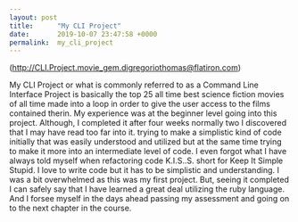 ```yaml
---
layout: post
title:      "My CLI Project"
date:       2019-10-07 23:47:58 +0000
permalink:  my_cli_project
---
```



(http://CLI.Project.movie_gem.digregoriothomas@flatiron.com)

My  CLI Project or what is commonly referred to as a Command Line Interface Project is basically the top 25 all time best science fiction movies of all time made into a loop in order to give the user access to the films contained therin. My experience was at the beginner level going into this project. Although, I completed it after four weeks normally two I discovered that I may have read too far into it. trying to make a simplistic kind of code initially that was easily understood and utilized but at the same time trying to make it more into an intermediate level of code. I even forgot what I have always told myself when refactoring code K.I.S..S. short for Keep It Simple Stupid. I love to write code but it has to be simplistic and understanding. I was a bit overwhelmed as this was my first project. But, seeing it completed I can safely say that I have learned a great deal utilizing the ruby language. And I forsee myself in the days ahead passing my assessment and going on to the next chapter in the course. 
